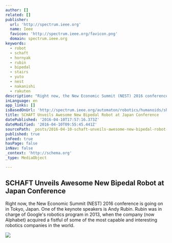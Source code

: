 ```yaml
---
author: []
related: []
publisher:
  url: 'http://spectrum.ieee.org'
  name: Ieee
  favicon: 'http://spectrum.ieee.org/favicon.png'
  domain: spectrum.ieee.org
keywords:
  - robot
  - schaft
  - hornyak
  - rubin
  - bipedal
  - stairs
  - yuto
  - nest
  - nakanishi
  - rakuten
description: "Right now, the New Economic Summit (NEST) 2016 conference is going on in Tokyo, Japan. One of the keynote speakers is Andy Rubin. Rubin was in charge of Google's robotics program in 2013, when the company (now Alphabet) acquired a fistful of some of the most capable and interesting robotics companies in the world."
inLanguage: en
app_links: []
isBasedOnUrl: 'http://spectrum.ieee.org/automaton/robotics/humanoids/shaft-demos-new-bipedal-robot-in-japan'
title: SCHAFT Unveils Awesome New Bipedal Robot at Japan Conference
datePublished: '2016-04-10T17:57:16.373Z'
dateModified: '2016-04-10T09:55:45.441Z'
sourcePath: _posts/2016-04-10-schaft-unveils-awesome-new-bipedal-robot-at-japan-conference.md
published: true
inFeed: true
hasPage: false
inNav: false
_context: 'http://schema.org'
_type: MediaObject

---
```

<article style=""><h1>SCHAFT Unveils Awesome New Bipedal Robot at Japan Conference</h1><p>Right now, the New Economic Summit (NEST) 2016 conference is going on in Tokyo, Japan. One of the keynote speakers is Andy Rubin. Rubin was in charge of Google's robotics program in 2013, when the company (now Alphabet) acquired a fistful of some of the most capable and interesting robotics companies in the world.</p><img src="http://spectrum.ieee.org/img/schaft1-1460096887050.jpg" /></article>